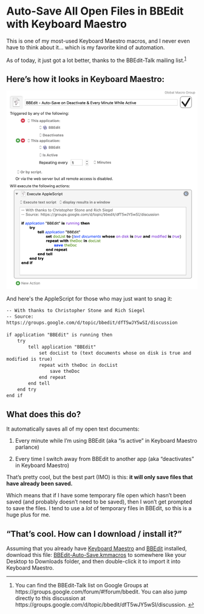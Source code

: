 # Auto-Save All Open Files in BBEdit with Keyboard Maestro

This is one of my most-used Keyboard Maestro macros, and I never even have to think about it… which is my favorite kind of automation.

As of today, it just got a lot better, thanks to the BBEdit-Talk mailing list.<sup id="gglink"><a href="#fn-1">1</a></sup>

## Here’s how it looks in Keyboard Maestro:

![](https://github.com/tjluoma/keyboard-maestro/raw/master/bbedit/auto-save/BBEdit-KM-Autosave.png)

And here's the AppleScript for those who may just want to snag it:

	-- With thanks to Christopher Stone and Rich Siegel 
	-- Source: https://groups.google.com/d/topic/bbedit/dfT5wJY5wSI/discussion

	if application "BBEdit" is running then
		try
			tell application "BBEdit"
				set docList to (text documents whose on disk is true and modified is true)
				repeat with theDoc in docList
					save theDoc
				end repeat
			end tell
		end try
	end if

## What does this do?

It automatically saves all of my open text documents:

1.	Every minute while I’m using BBEdit (aka “is active” in Keyboard Maestro parlance)

2.	Every time I switch away from BBEdit to another app (aka “deactivates” in Keyboard Maestro)

That’s pretty cool, but the best part (IMO) is this: **it will only save files that have already been saved.**

Which means that if I have some temporary file open which hasn’t been saved (and probably doesn’t need to be saved),
then I won’t get prompted to save the files. I tend to use a _lot_ of temporary files in BBEdit, so this is a huge
plus for me.

## “That’s cool. How can I download / install it?”

Assuming that you already have [Keyboard Maestro] and [BBEdit] installed, download this file: [BBEdit-Auto-Save.kmmacros](https://raw.githubusercontent.com/tjluoma/keyboard-maestro/master/bbedit/auto-save/BBEdit-Auto-Save.kmmacros)
to somewhere like your Desktop to Downloads folder, and then double-click it to import it into Keyboard Maestro.

-----

[Keyboard Maestro]: http://www.keyboardmaestro.com/main/
[BBEdit]: http://www.barebones.com/bbedit

<ol id="footnotes">

<li id="fn-1">
<p>
You can find the BBEdit-Talk list on Google Groups at https://groups.google.com/forum/#!forum/bbedit.
You can also jump directly to this discussion at https://groups.google.com/d/topic/bbedit/dfT5wJY5wSI/discussion.
<a title="Return to article" href="#gglink">↩</a></p>
</li>

</ol>

